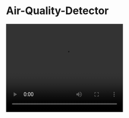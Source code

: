 # Air-Quality-Detector
<code><video width="320" height="240" controls>
  <source src="https://drive.google.com/file/d/1NI4t-gZJkDFYCxlU6r_wtLgKTicX_t0K/view?usp=sharing" type="video/mp4">
  Your browser does not support the video tag.
</video></video></code>
